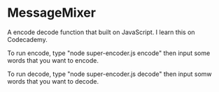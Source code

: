 # MessageMixer
A encode decode function that built on JavaScript. I learn this on Codecademy.

To run encode, type "node super-encoder.js encode" then input some words that you want to encode.

To run decode, type "node super-encoder.js decode" then input somw words that you want to decode.
